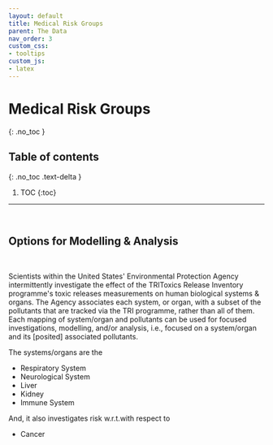 ```yaml
---
layout: default
title: Medical Risk Groups
parent: The Data
nav_order: 3
custom_css:
- tooltips
custom_js:
- latex
---
```


# Medical Risk Groups
{: .no_toc }

## Table of contents
{: .no_toc .text-delta }

1. TOC
{:toc}

---

<br>

## Options for Modelling & Analysis

<br>

Scientists within the United States' Environmental Protection Agency intermittently investigate the effect of the <span class="tooltip">TRI<span class="tooltiptext">Toxics Release Inventory</span></span> programme's toxic releases measurements on human biological systems & organs. The Agency associates each system, or organ, with a subset of the pollutants that are tracked via the TRI programme, rather than all of them.  Each mapping of system/organ and pollutants can be used for focused investigations, modelling, and/or analysis, i.e., focused on a system/organ and its [posited] associated pollutants.

The systems/organs are the

* Respiratory System
* Neurological System
* Liver
* Kidney
* Immune System

And, it also investigates risk <span class="tooltip">w.r.t.<span class="tooltiptext">with respect to</span></span>

* Cancer

<br>
<br>

<br>
<br>

<br>
<br>

<br>
<br>


